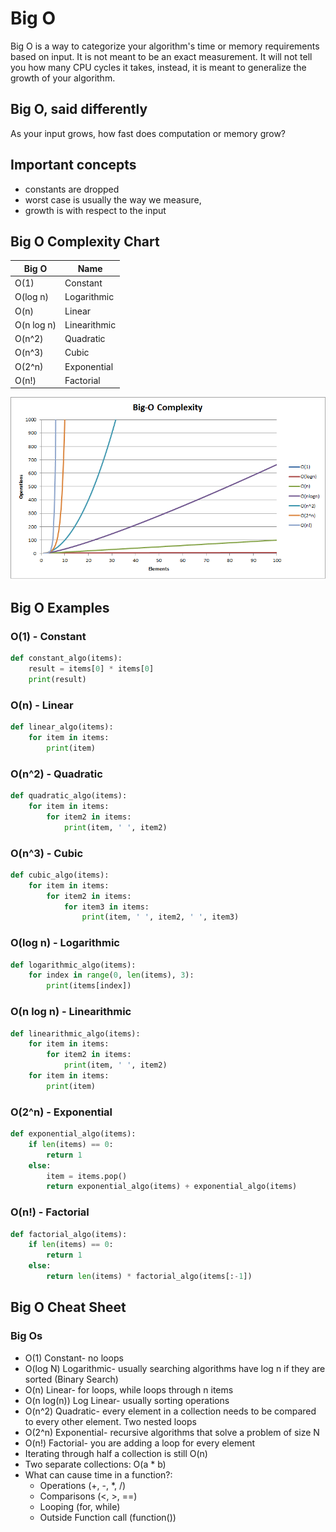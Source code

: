 # Big O

Big O is a way to categorize your algorithm's time or memory requirements based on input. It is not meant to be an exact measurement. It will not tell you how many CPU cycles it takes, instead, it is meant to generalize the growth of your algorithm.

## Big O, said differently

As your input grows, how fast does computation or memory grow?

## Important concepts

- constants are dropped
- worst case is usually the way we measure,
- growth is with respect to the input

## Big O Complexity Chart

| Big O      | Name         |
| ---------- | ------------ |
| O(1)       | Constant     |
| O(log n)   | Logarithmic  |
| O(n)       | Linear       |
| O(n log n) | Linearithmic |
| O(n^2)     | Quadratic    |
| O(n^3)     | Cubic        |
| O(2^n)     | Exponential  |
| O(n!)      | Factorial    |

![Big O Chart](/images/big-o-face.png)

## Big O Examples

### O(1) - Constant

```python
def constant_algo(items):
    result = items[0] * items[0]
    print(result)
```

### O(n) - Linear

```python
def linear_algo(items):
    for item in items:
        print(item)
```

### O(n^2) - Quadratic

```python
def quadratic_algo(items):
    for item in items:
        for item2 in items:
            print(item, ' ', item2)
```

### O(n^3) - Cubic

```python
def cubic_algo(items):
    for item in items:
        for item2 in items:
            for item3 in items:
                print(item, ' ', item2, ' ', item3)
```

### O(log n) - Logarithmic

```python
def logarithmic_algo(items):
    for index in range(0, len(items), 3):
        print(items[index])
```

### O(n log n) - Linearithmic

```python
def linearithmic_algo(items):
    for item in items:
        for item2 in items:
            print(item, ' ', item2)
    for item in items:
        print(item)
```

### O(2^n) - Exponential

```python
def exponential_algo(items):
    if len(items) == 0:
        return 1
    else:
        item = items.pop()
        return exponential_algo(items) + exponential_algo(items)
```

### O(n!) - Factorial

```python
def factorial_algo(items):
    if len(items) == 0:
        return 1
    else:
        return len(items) * factorial_algo(items[:-1])
```

## Big O Cheat Sheet

### Big Os

- O(1) Constant- no loops
- O(log N) Logarithmic- usually searching algorithms have log n if they are sorted (Binary Search)
- O(n) Linear- for loops, while loops through n items
- O(n log(n)) Log Linear- usually sorting operations
- O(n^2) Quadratic- every element in a collection needs to be compared to every other element. Two nested loops
- O(2^n) Exponential- recursive algorithms that solve a problem of size N
- O(n!) Factorial- you are adding a loop for every element
- Iterating through half a collection is still O(n)
- Two separate collections: O(a \* b)
- What can cause time in a function?:
  - Operations (+, -, \*, /)
  - Comparisons (<, >, ==)
  - Looping (for, while)
  - Outside Function call (function())
